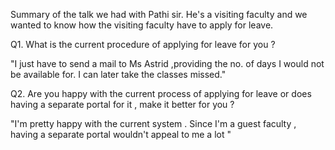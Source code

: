 Summary of the talk we had with Pathi sir. He's a visiting faculty and we wanted to know how the visiting faculty have to apply for leave.

Q1. What is the current procedure of applying for leave for you ?

"I just have to send a mail to Ms Astrid ,providing the no. of days I would not be available for. I can later take the classes missed."

Q2. Are you happy with the current process of applying for leave or does having a separate portal for it , make it better for you ?

"I'm pretty happy with the current system . Since I'm a guest faculty , having a separate portal wouldn't appeal to me a lot "